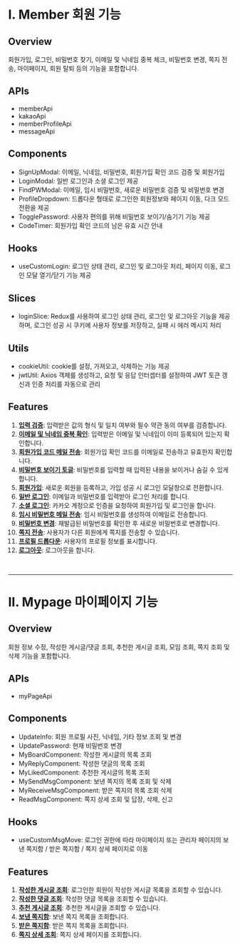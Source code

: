 # I. Member 회원 기능

## Overview
회원가입, 로그인, 비밀번호 찾기, 이메일 및 닉네임 중복 체크, 비밀번호 변경, 쪽지 전송, 마이페이지, 회원 탈퇴 등의 기능을 포함합니다.

## APIs
- memberApi
- kakaoApi
- memberProfileApi
- messageApi

## Components
- SignUpModal: 이메일, 닉네임, 비밀번호, 회원가입 확인 코드 검증 및 회원가입
- LoginModal: 일반 로그인과 소셜 로그인 제공
- FindPWModal: 이메일, 임시 비밀번호, 새로운 비밀번호 검증 및 비밀번호 변경
- ProfileDropdown: 드롭다운 형태로 로그인한 회원정보와 페이지 이동, 다크 모드 전환을 제공
- TogglePassword: 사용자 편의를 위해 비밀번호 보이기/숨기기 기능 제공
- CodeTimer: 회원가입 확인 코드의 남은 유효 시간 안내

## Hooks
- useCustomLogin: 로그인 상태 관리, 로그인 및 로그아웃 처리, 페이지 이동, 로그인 모달 열기/닫기 기능 제공

## Slices
- loginSlice: Redux를 사용하여 로그인 상태 관리, 로그인 및 로그아웃 기능을 제공하며, 로그인 성공 시 쿠키에 사용자 정보를 저장하고, 실패 시 에러 메시지 처리

## Utils
- cookieUtil: cookie를 설정, 가져오고, 삭제하는 기능 제공
- jwtUtil: Axios 객체를 생성하고, 요청 및 응답 인터셉터를 설정하여 JWT 토큰 갱신과 인증 처리를 자동으로 관리

## Features
1. <a href="https://github.com/LuckyVickys/woosan-front/blob/main/Readme.assets/member/signup.md">**입력 검증**</a>: 입력받은 값의 형식 및 일치 여부와 필수 약관 동의 여부를 검증합니다.
2. <a href="https://github.com/LuckyVickys/woosan-front/blob/main/Readme.assets/member/signup.md">**이메일 및 닉네임 중복 확인**</a>: 입력받은 이메일 및 닉네임이 이미 등록되어 있는지 확인합니다.
3. <a href="https://github.com/LuckyVickys/woosan-front/blob/main/Readme.assets/member/signup.md">**회원가입 코드 메일 전송**</a>: 회원가입 확인 코드를 이메일로 전송하고 유효한지 확인합니다.
4. <a href="https://github.com/LuckyVickys/woosan-front/blob/main/Readme.assets/member/signup.md">**비밀번호 보이기 토글**</a>: 비밀번호를 입력할 때 입력된 내용을 보이거나 숨길 수 있게 합니다.
5. <a href="https://github.com/LuckyVickys/woosan-front/blob/main/Readme.assets/member/signup.md">**회원가입**</a>: 새로운 회원을 등록하고, 가입 성공 시 로그인 모달창으로 전환합니다.
6. <a href="https://github.com/LuckyVickys/woosan-front/blob/main/Readme.assets/member/login.md">**일반 로그인**</a>: 이메일과 비밀번호를 입력받아 로그인 처리를 합니다.
7. <a href="https://github.com/LuckyVickys/woosan-front/blob/main/Readme.assets/member/login.md">**소셜 로그인**</a>: 카카오 계정으로 인증을 요청하여 회원가입 및 로그인을 합니다.
8. <a href="https://github.com/LuckyVickys/woosan-front/blob/main/Readme.assets/member/UpdatePw.md">**임시 비밀번호 메일 전송**</a>: 임시 비밀번호를 생성하여 이메일로 전송합니다.
9. <a href="https://github.com/LuckyVickys/woosan-front/blob/main/Readme.assets/member/UpdatePw.md">**비밀번호 변경**</a>: 재발급된 비밀번호를 확인한 후 새로운 비밀번호로 변경합니다.
10. <a href="https://github.com/LuckyVickys/woosan-front/blob/main/Readme.assets/member/message.md">**쪽지 전송**</a>: 사용자가 다른 회원에게 쪽지를 전송할 수 있습니다.
11. <a href="https://github.com/LuckyVickys/woosan-front/blob/main/Readme.assets/member/login.md">**프로필 드롭다운**</a>: 사용자의 프로필 정보를 표시합니다.
12. <a href="https://github.com/LuckyVickys/woosan-front/blob/main/Readme.assets/member/login.md">**로그아웃**</a>: 로그아웃을 합니다.
<br>

---

# II. Mypage 마이페이지 기능

## Overview
회원 정보 수정, 작성한 게시글/댓글 조회, 추천한 게시글 조회, 모임 조회, 쪽지 조회 및 삭제 기능을 포함합니다.

## APIs
- myPageApi

## Components
- UpdateInfo: 회원 프로필 사진, 닉네임, 기타 정보 조회 및 변경
- UpdatePassword: 현재 비밀번호 변경
- MyBoardComponent: 작성한 게시글의 목록 조회
- MyReplyComponent: 작성한 댓글의 목록 조회
- MyLikedComponent: 추천한 게시글의 목록 조회
- MySendMsgComponent: 보낸 쪽지의 목록 조회 및 삭제 
- MyReceiveMsgComponent: 받은 쪽지의 목록 조회 삭제
- ReadMsgComponent: 쪽지 상세 조회 및 답장, 삭제, 신고

## Hooks
- useCustomMsgMove: 로그인 권한에 따라 마이페이지 또는 관리자 페이지의 보낸 쪽지함 / 받은 쪽지함 / 쪽지 상세 페이지로 이동

## Features
1. <a href="https://github.com/LuckyVickys/woosan-front/blob/main/Readme.assets/member/myPage.md">**작성한 게시글 조회**</a>: 로그인한 회원이 작성한 게시글 목록을 조회할 수 있습니다.
2. <a href="https://github.com/LuckyVickys/woosan-front/blob/main/Readme.assets/member/myPage.md">**작성한 댓글 조회**</a>: 작성한 댓글 목록을 조회할 수 있습니다.
3. <a href="https://github.com/LuckyVickys/woosan-front/blob/main/Readme.assets/member/myPage.md">**추천 게시글 조회**</a>: 추천한 게시글을 조회할 수 있습니다.
4. <a href="https://github.com/LuckyVickys/woosan-front/blob/main/Readme.assets/member/myPage.md">**보낸 쪽지함**</a>: 보낸 쪽지 목록을 조회합니다.
5. <a href="https://github.com/LuckyVickys/woosan-front/blob/main/Readme.assets/member/myPage.md">**받은 쪽지함**</a>: 받은 쪽지 목록을 조회합니다.
6. <a href="https://github.com/LuckyVickys/woosan-front/blob/main/Readme.assets/member/myPage.md">**쪽지 상세 조회**</a>: 쪽지 상세 페이지를 조회합니다.
